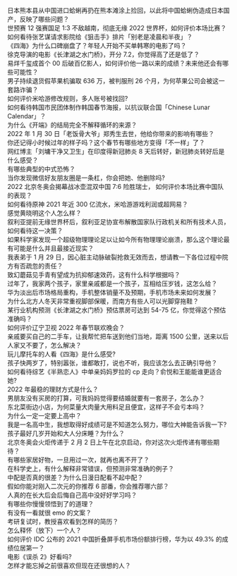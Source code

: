 日本熊本县从中国进口蛤蜊再扔在熊本滩涂上捡回，以此将中国蛤蜊伪造成日本国产，反映了哪些问题？  
世预赛 12 强赛国足 1:3 不敌越南，彻底无缘 2022 世界杯，如何评价本场比赛？  
如何看待张艺谋请求影院给《狙击手》排片「别老是凌晨和半夜」？  
《四海》为什么口碑崩盘了？年轻人开始不买单韩寒的电影了吗？  
徐克导演的电影《长津湖之水门桥》，开分 7.2，你觉得高了还是低了？  
易烊千玺成首个 00 后破百亿影人，如何评价他一路以来的成绩？未来他还会有哪些可能性？  
男子持续退货假苹果机骗取 636 万，被判服刑 26 个月，为何苹果公司会被这一套路诈骗？  
如何评价米哈游修改规则，多人账号被找回?  
如何看待韩国市民团体制作韩国春节海报，以抗议联合国「Chinese Lunar Calendar」？  
为什么《开端》的结局完全不解释循环的来源？  
2022 年 1 月 30 日「老饭骨大爷」郑秀生去世，他给你带来的影响有哪些？  
你还记得小时候过年的样子吗？这个春节有哪些地方变得「不一样」了？  
网红博主「刘墉干净又卫生」在印度得新冠肺炎 8 天后转好，新冠肺炎转好后是什么感受？  
有哪些典型的中式恐怖？  
当你发现微信好友朋友圈是一条杠，你会把她、他删除吗?  
2022 北京冬奥会揭幕战冰壶混双中国 7:6 险胜瑞士， 如何评价本场比赛中国队的表现？  
如何看待原神 2021 年近 300 亿流水，米哈游游戏利润或超网易？  
感觉黄晓明这个人怎么样？  
叙利亚提前无缘世界杯后，叙利亚足协宣布解散国家队行政机关和所有技术人员，如何看待这一决策？  
如果科学家发现一个超级物理理论足以让如今所有物理理论崩溃，那么这个理论最有可能是什么并且最接近现实？  
我表弟于 1 月 29 日，因心脏主动脉破裂抢救无效而去，想请教一下各位过程中院方有否疏忽的责任？  
致幻蘑菇见手青有望成为抗抑郁速效药，这有什么科学根据吗？  
过年了，我家两个孩子，家里亲戚都是一个孩子，互相给压岁钱，这怎么给？  
华为淡出后市场格局重构，手机整体销量不及预期，手机市场未来如何发展？  
为什么北方人冬天非常重视脚部保暖，而南方有些人可以光脚穿拖鞋？  
某行业机构预测《长津湖之水门桥》预估票房可达到 54-75 亿，你觉得这个预估准确吗？  
如何评价辽宁卫视 2022 年春节联欢晚会？  
亲戚要买自己的二手车，让我帮忙把车送到他们当地，距离 1500 公里，送来以后人家又不要了，怎么解决？  
玩儿摩托车的人看《四海》是什么感受?  
孩子快两岁了，特别嚣张，谁都敢打，说也不听，我应该怎么去正确引导他？  
如何看待综艺《半熟恋人》中单亲妈妈罗拉的 cp 走向？俞悦和王能能谁更适合她?  
2022 年最稳的理财方式是什么？  
男朋友没有买房的打算，可我妈妈觉得要结婚就要有一套房子，怎么办？  
东北菜街边小店，为何菜量大肉量大用料足且便宜，这样子不会亏本吗？  
为什么一定一定要上高中？  
我是一名高中生，我想取得好成绩可是不知道怎么努力，哪位大神能告诉我一下?  
孩子最好几岁开始和大人分床睡？为什么？  
北京冬奥会火炬传递于 2 月 2 日上午在北京启动，你对这次火炬传递有哪些期待？  
有哪些家居好物，一旦用过一次，就再也离不开了？  
在科学史上，有什么解释非常错误，但预测非常准确的例子？  
中配是否真的很差？为什么日漫日配看不起中配？  
假如你能对刚入二次元的你推荐 6 部番，你会推荐哪六部？  
人真的在长大后会后悔自己高中没好好学习吗？  
有哪些你慢慢领悟到了的道理？  
有没有一看就很 emo 的文案？  
考研复试时，教授喜欢看到怎样的简历？  
怎么释怀（放下）一个人？  
如何评价 IDC 公布的 2021 中国折叠屏手机市场份额排行榜，华为以 49.3% 的成绩位居第一？  
电影《误杀 2》好看吗?  
怎样才能忘掉之前很喜欢但现在还很想的人？  
